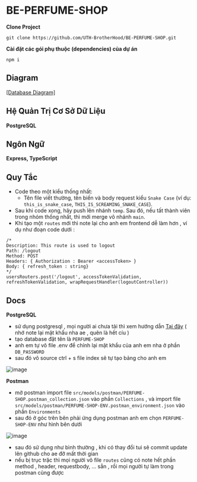 # BE-PERFUME-SHOP

<b>Clone Project</b>

```shell
git clone https://github.com/UTH-BrotherHood/BE-PERFUME-SHOP.git
```

<b>Cài đặt các gói phụ thuộc (dependencies) của dự án</b>


```shell
npm i
```


## Diagram

[[Database Diagram]](https://drive.google.com/file/d/1k9zk4nAovzhe9ZmbbbHEmulDzb1u-Rmf/view)

## Hệ Quản Trị Cơ Sở Dữ Liệu

**PostgreSQL**


## Ngôn Ngữ

**Express, TypeScript**

## Quy Tắc

- Code theo một kiểu thống nhất:
  - Tên file viết thường, tên biến và body request kiểu `Snake Case` (ví dụ: `this_is_snake_case`, `THIS_IS_SCREAMING_SNAKE_CASE`).
- Sau khi code xong, hãy push lên nhánh `temp`. Sau đó, nếu tất thành viên trong nhóm thống nhất, thì mới merge vô nhánh `main`.
- Khi tạo một `routes` mới thì note lại cho anh em frontend dễ làm hơn , ví dụ như đoạn code dưới :

```shell
/*
Description: This route is used to logout
Path: /logout
Method: POST
Headers: { Authorization : Bearer <accessToken> }
Body: { refresh_token : string}
*/
usersRouters.post('/logout', accessTokenValidation, refreshTokenValidation, wrapRequestHandler(logoutController))
```


## Docs
**PostgreSQL**

- sử dụng postgresql , mọi người ai chưa tải thì xem hướng dẫn <a href="https://www.youtube.com/watch?v=7w06A_BImxE">Tại đây</a> ( nhớ note lại mật khẩu nha ae , quên là hết cíu )
- tạo database đặt tên là  `PERFUME-SHOP`
- anh em tự vô file .env để chỉnh lại mật khẩu của anh em nha ở phần `DB_PASSWORD`
- sau đó vô source ctrl + s file index sẽ tự tạo bảng cho anh em


![image](https://github.com/UTH-BrotherHood/BE-PERFUME-SHOP/assets/110114506/b084a2df-ee85-4fbb-adfd-ced9600378e2)


**Postman**
- mở postman import file `src/models/postman/PERFUME-SHOP.postman_collection.json` vào phần `Collections` , và import file `src/models/postman/PERFUME-SHOP-ENV.postman_environment.json` vào phần `Environments`
- sau đó ở góc trên bên phải ứng dụng postman anh em chọn `PERFUME-SHOP-ENV` như hình bên dưới

![image](https://github.com/UTH-BrotherHood/BE-PERFUME-SHOP/assets/110114506/a17733b0-482a-491b-9493-4c7a68ec9c60)

- sau đó sử dụng như bình thường , khi có thay đổi tui sẽ commit update lên github cho ae đỡ mất thời gian
- nếu bị trục trặc thì mọi người vô file `routes` cũng có note hết phần method , header, requestbody, ... sẳn , rồi mọi người tự làm trong postman cũng được

